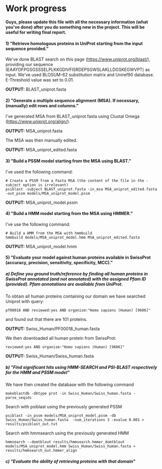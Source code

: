 # Work progress

**Guys, please update this file with all the necessary information (what you've done) after you do something new in the project. This will be useful for writing final report.**

#### 1) "Retrieve homologous proteins in UniProt starting from the input sequence provided."

We've done BLAST search on this page (https://www.uniprot.org/blast/), providing our sequence (EAAYDFPGSGSSSELPLKKGDIVFISRDEPSGWSLAKLLDGSKEGWVPT) as input. We've used BLOSUM-62 substitution matrix and Uniref90 database. E-Threshold value was set to 0.01.

**OUTPUT:** BLAST_uniprot.fasta


#### 2) "Generate a multiple sequence alignment (MSA). If necessary, (manually) edit rows and columns."

I've generated MSA from BLAST_uniprot.fasta using Clustal Omega (https://www.uniprot.org/align/).

**OUTPUT:** MSA_uniprot.fasta

The MSA was then manually edited.

**OUTPUT:** MSA_uniprot_edited.fasta


#### 3) "Build a PSSM model starting from the MSA using BLAST."

I've used the following command:

```
# Create a PSSM from a Fasta MSA (the content of the file in the -subject option is irrelevant)
psiblast -subject BLAST_uniprot.fasta -in_msa MSA_uniprot_edited.fasta -out_pssm models/MSA_uniprot_model.pssm
```

**OUTPUT:** MSA_uniprot_model.pssm


#### 4) "Build a HMM model starting from the MSA using HMMER."

I've use the following command:

```
# Build a HMM from the MSA with hmmbuild
hmmbuild models/MSA_uniprot_model.hmm MSA_uniprot_edited.fasta
```

**OUTPUT:** MSA_uniprot_model.hmm

#### 5) "Evaluate your model against human proteins available in SwissProt (accuracy, precision, sensitivity, specificity, MCC)."

##### a) Define you ground truth/reference by finding all human proteins in SwissProt annotated (and not annotated) with the assigned Pfam ID (provided). Pfam annotations are available from UniProt.

To obtain all human proteins containing our domain we have searched Uniprot with query:
```
pf00018 AND reviewed:yes AND organism:"Homo sapiens (Human) [9606]"
```
and found out that there are 101 proteins.

**OUTPUT:** Swiss_Human/PF00018_human.fasta

We then downloaded all human protein from SwissProt:
```
reviewed:yes AND organism:"Homo sapiens (Human) [9606]"
```
**OUTPUT:** Swiss_Human/Swiss_human.fasta

##### b) "Find significant hits using HMM-SEARCH and PSI-BLAST respectively for the HMM and PSSM model"

We have then created the database with the following command
```
makeblastdb -dbtype prot -in Swiss_Human/Swiss_human.fasta -parse_seqids
```

Search with psiblast using the previously generated PSSM
```
psiblast -in_pssm models/MSA_uniprot_model.pssm -db Swiss_Human/Swiss_human.fasta  -num_iterations 3 -evalue 0.001 > results/psiblast_out.txt
```

Search with hmmsearch using the previously generated HMM
```
hmmsearch --domtblout results/hmmsearch.hmmer_domtblout models/MSA_uniprot_model.hmm Swiss_Human/Swiss_human.fasta > results/hmmsearch_out.hmmer_align
```

##### c) "Evaluate the ability of retrieving proteins with that domain"
